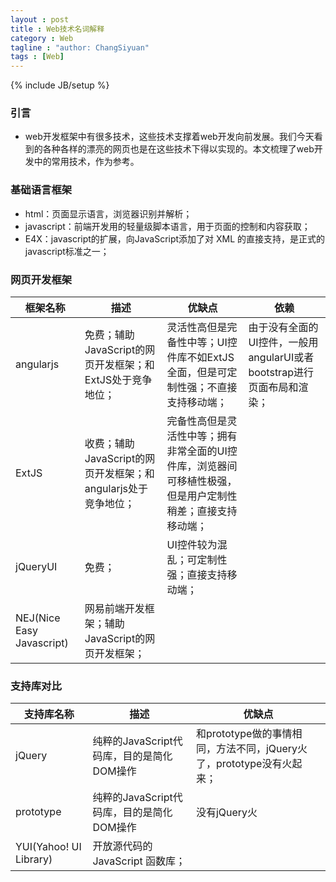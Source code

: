 ```yaml
---
layout : post
title : Web技术名词解释
category : Web
tagline : "author: ChangSiyuan"
tags : [Web]
---
```

{% include JB/setup %}

### 引言
- web开发框架中有很多技术，这些技术支撑着web开发向前发展。我们今天看到的各种各样的漂亮的网页也是在这些技术下得以实现的。本文梳理了web开发中的常用技术，作为参考。

### 基础语言框架
- html：页面显示语言，浏览器识别并解析；
- javascript：前端开发用的轻量级脚本语言，用于页面的控制和内容获取；
- E4X：javascript的扩展，向JavaScript添加了对 XML 的直接支持，是正式的javascript标准之一；

### 网页开发框架
|框架名称|描述|优缺点|依赖|
|---|---|---|---|
|angularjs|免费；辅助JavaScript的网页开发框架；和ExtJS处于竞争地位；|灵活性高但是完备性中等；UI控件库不如ExtJS全面，但是可定制性强；不直接支持移动端；|由于没有全面的UI控件，一般用angularUI或者bootstrap进行页面布局和渲染；|
|ExtJS|收费；辅助JavaScript的网页开发框架；和angularjs处于竞争地位；|完备性高但是灵活性中等；拥有非常全面的UI控件库，浏览器间可移植性极强，但是用户定制性稍差；直接支持移动端；||
|jQueryUI|免费；|UI控件较为混乱；可定制性强；直接支持移动端；||
|NEJ(Nice Easy Javascript)|网易前端开发框架；辅助JavaScript的网页开发框架；|||

### 支持库对比
|支持库名称|描述|优缺点|
|---|---|---|
|jQuery|纯粹的JavaScript代码库，目的是简化DOM操作|和prototype做的事情相同，方法不同，jQuery火了，prototype没有火起来；|
|prototype|纯粹的JavaScript代码库，目的是简化DOM操作|没有jQuery火|
|YUI(Yahoo! UI Library)|开放源代码的 JavaScript 函数库；||
